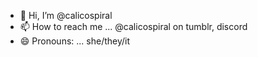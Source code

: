 - 👋 Hi, I’m @calicospiral
- 📫 How to reach me ... @calicospiral on tumblr, discord
- 😄 Pronouns: ... she/they/it

